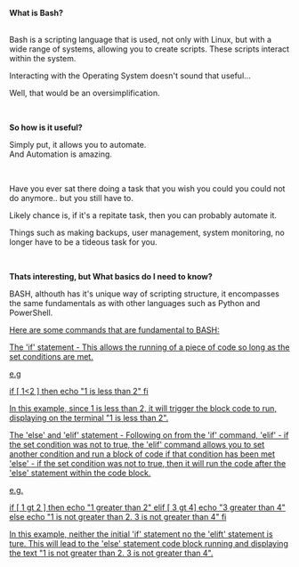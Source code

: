 **What is Bash?**\
<br>

Bash is a scripting language that is used, not only with Linux, but with a wide range of systems, allowing you to create scripts. These scripts interact within the system.

Interacting with the Operating System doesn't sound that useful...

Well, that would be an oversimplification.

<br>

**So how is it useful?**

Simply put, it allows you to automate.
<br>
And Automation is amazing.

<br>

Have you ever sat there doing a task that you wish you could you could not do anymore.. but you still have to.

Likely chance is, if it's a repitate task, then you can probably automate it.

Things such as making backups, user management, system monitoring, no longer have to be a tideous task for you.

<br>

**Thats interesting, but What basics do I need to know?**

BASH, althouth has it's unique way of scripting structure, it encompasses the same fundamentals as with other languages such as Python and PowerShell.


<u>Here are some commands that are fundamental to BASH:<u>

The 'if' statement - This allows the running of a piece of code so long as the set conditions are met.

e.g 

if [ 1<2 ]
then
    echo "1 is less than 2"
fi


In this example, since 1 is less than 2, it will trigger the block code to run, displaying on the terminal "1 is less than 2".



The 'else' and 'elif' statement - Following on from the 'if' command, 
'elif' - if the set condition was not to true, the 'elif' command allows you to set another condition and run a block of code if that condition has been met
'else' - if the set condition was not to true, then it will run the code after the 'else' statement within the code block. 

e.g.

if [ 1 gt 2 ]
then
    echo "1 greater  than 2"
elif [ 3 gt 4]
    echo "3 greater  than 4"
else
    echo "1 is not greater than 2. 3 is not greater than 4"
fi


In this example, neither the initial 'if' statement no the 'elift' statement is ture. This will lead to the 'else' statement code block running and displaying the text "1 is not greater than 2. 3 is not greater than 4".
